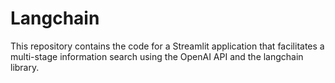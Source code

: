 # Langchain
This repository contains the code for a Streamlit application that facilitates a multi-stage information search using the OpenAI API and the langchain library. 
